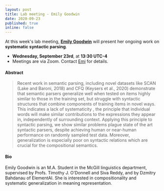 ```yaml
---
layout: post
title: Lab meeting - Emily Goodwin
date: 2020-09-23
published: true
inline: false 
---
```


At this week's lab meeting, [**Emily Goodwin**](/people/goodwin.emily) will present her ongoing work on **systematic syntactic parsing**.

- **Wednesday, September 23rd**, at **13:30 UTC-4**
- Meetings are via Zoom. Contact [Emi](mailto:emi.baylor@mail.mcgill.ca) for details.

#### Abstract 

<blockquote>
	Recent work in semantic parsing, including novel datasets like SCAN (Lake and Baroni, 2018) and CFQ (Keysers et al., 2020) demonstrate that semantic parsers generalize well when tested on items highly similar to those in the training set, but struggle with syntactic structures that combine components of training items in novel ways. This indicates a lack of systematicity , the principle that individual words will make similar contributions to the expressions they appear in, independently of surrounding context. Applying this principle to syntactic parsing, we show similar problems plague state of the art syntactic parsers, despite achieving human or near-human performance on randomly sampled test data. Moreover, generalization is especially poor on syntactic relations which are crucial for the compositional semantics.
</blockquote>

#### Bio
Emily Goodwin is an M.A. Student in the McGill linguistics department, supervised by Profs. Timothy J. O'Donnell and Siva Reddy, and by Dzmitry Bahdanau of ElementAI. She is interested in compositionality and systematic generalization in meaning representation.